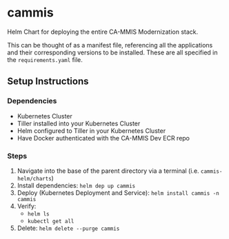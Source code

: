 # cammis

Helm Chart for deploying the entire CA-MMIS Modernization stack.

This can be thought of as a manifest file, referencing all the applications and their corresponding versions to be installed. These are all specified in the `requirements.yaml` file.

## Setup Instructions

### Dependencies

- Kubernetes Cluster
- Tiller installed into your Kubernetes Cluster
- Helm configured to Tiller in your Kubernetes Cluster
- Have Docker authenticated with the CA-MMIS Dev ECR repo

### Steps

1. Navigate into the base of the parent directory via a terminal (i.e. `cammis-helm/charts`)
1. Install dependencies: `helm dep up cammis`
1. Deploy (Kubernetes Deployment and Service): `helm install cammis -n cammis`
1. Verify:
    - `helm ls`
    - `kubectl get all`
1. Delete: `helm delete --purge cammis`

